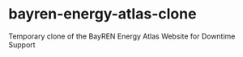# bayren-energy-atlas-clone
Temporary clone of the BayREN Energy Atlas Website for Downtime Support
